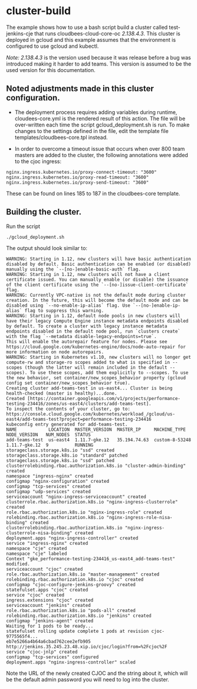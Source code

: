

# cluster-build

The example shows how to use a bash script build a cluster called test-jenkins-cje that runs cloudbees-cloud-core-oc *2.138.4.3*.  This cluster is deployed in gcloud and this example assumes that the environment is configured to use gcloud and kubectl.

*Note:* *2.138.4.3* is the version used because it was release before a bug was introduced making it harder to add teams.  This version is assumed to be the used version for this documentation.

## Noted adjustments made in this cluster configuration.

* The deployment process requires adding variables during runtime, cloudees-core.yml is the rendered result of this action.  The file will be over-written each time the script gcloud_deployment.sh is run.  To make changes to the settings defined in the file, edit the template file templates/cloudbees-core.tpl instead.

* In order to overcome a timeout issue that occurs when over 800 team masters are added to the cluster, the following annotations were added to the cjoc ingress:

```
nginx.ingress.kubernetes.io/proxy-connect-timeout: "3600"
nginx.ingress.kubernetes.io/proxy-read-timeout: "3600"
nginx.ingress.kubernetes.io/proxy-send-timeout: "3600"
```

These can be found on lines 185 to 187 in the cloudbees-core template.

## Building the cluster.

Run the script

```
./gcloud_deployment.sh
```

The output should look similar to:

```
WARNING: Starting in 1.12, new clusters will have basic authentication disabled by default. Basic authentication can be enabled (or disabled) manually using the `--[no-]enable-basic-auth` flag.
WARNING: Starting in 1.12, new clusters will not have a client certificate issued. You can manually enable (or disable) the issuance of the client certificate using the `--[no-]issue-client-certificate` flag.
WARNING: Currently VPC-native is not the default mode during cluster creation. In the future, this will become the default mode and can be disabled using `--no-enable-ip-alias` flag. Use `--[no-]enable-ip-alias` flag to suppress this warning.
WARNING: Starting in 1.12, default node pools in new clusters will have their legacy Compute Engine instance metadata endpoints disabled by default. To create a cluster with legacy instance metadata endpoints disabled in the default node pool, run `clusters create` with the flag `--metadata disable-legacy-endpoints=true`.
This will enable the autorepair feature for nodes. Please see https://cloud.google.com/kubernetes-engine/docs/node-auto-repair for more information on node autorepairs.
WARNING: Starting in Kubernetes v1.10, new clusters will no longer get compute-rw and storage-ro scopes added to what is specified in --scopes (though the latter will remain included in the default --scopes). To use these scopes, add them explicitly to --scopes. To use the new behavior, set container/new_scopes_behavior property (gcloud config set container/new_scopes_behavior true).
Creating cluster add-teams-test in us-east4... Cluster is being health-checked (master is healthy)...done.                                                                                                                                                                   
Created [https://container.googleapis.com/v1/projects/performance-testing-234416/zones/us-east4/clusters/add-teams-test].
To inspect the contents of your cluster, go to: https://console.cloud.google.com/kubernetes/workload_/gcloud/us-east4/add-teams-test?project=performance-testing-234416
kubeconfig entry generated for add-teams-test.
NAME            LOCATION  MASTER_VERSION  MASTER_IP     MACHINE_TYPE    NODE_VERSION   NUM_NODES  STATUS
add-teams-test  us-east4  1.11.7-gke.12   35.194.74.63  custom-8-53248  1.11.7-gke.12  9          RUNNING
storageclass.storage.k8s.io "ssd" created
storageclass.storage.k8s.io "standard" patched
storageclass.storage.k8s.io "ssd" patched
clusterrolebinding.rbac.authorization.k8s.io "cluster-admin-binding" created
namespace "ingress-nginx" created
configmap "nginx-configuration" created
configmap "tcp-services" created
configmap "udp-services" created
serviceaccount "nginx-ingress-serviceaccount" created
clusterrole.rbac.authorization.k8s.io "nginx-ingress-clusterrole" created
role.rbac.authorization.k8s.io "nginx-ingress-role" created
rolebinding.rbac.authorization.k8s.io "nginx-ingress-role-nisa-binding" created
clusterrolebinding.rbac.authorization.k8s.io "nginx-ingress-clusterrole-nisa-binding" created
deployment.apps "nginx-ingress-controller" created
service "ingress-nginx" created
namespace "cje" created
namespace "cje" labeled
Context "gke_performance-testing-234416_us-east4_add-teams-test" modified.
serviceaccount "cjoc" created
role.rbac.authorization.k8s.io "master-management" created
rolebinding.rbac.authorization.k8s.io "cjoc" created
configmap "cjoc-configure-jenkins-groovy" created
statefulset.apps "cjoc" created
service "cjoc" created
ingress.extensions "cjoc" created
serviceaccount "jenkins" created
role.rbac.authorization.k8s.io "pods-all" created
rolebinding.rbac.authorization.k8s.io "jenkins" created
configmap "jenkins-agent" created
Waiting for 1 pods to be ready...
statefulset rolling update complete 1 pods at revision cjoc-9775565f4...
eb7e5266a4b64a6cbad762cee2efb905
http://jenkins.35.245.23.48.xip.io/cjoc/login?from=%2Fcjoc%2F
service "cjoc-jnlp" created
configmap "tcp-services" configured
deployment.apps "nginx-ingress-controller" scaled
```

Note the URL of the newly created CJOC and the string about it, which will be the default admin password you will need to log into the cluster.
